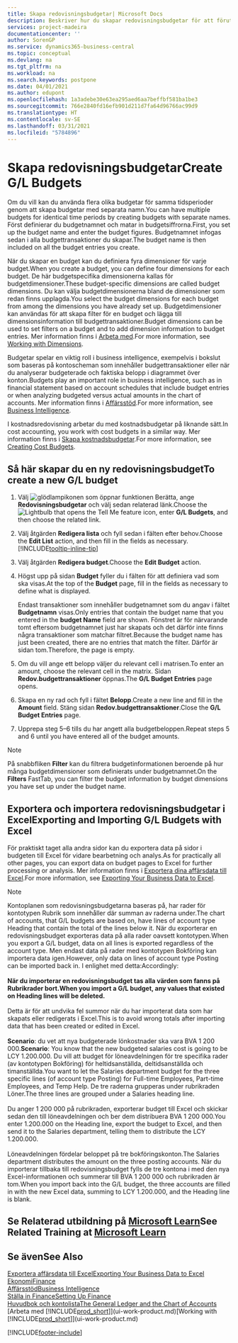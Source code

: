 ```yaml
---
title: Skapa redovisningsbudgetar| Microsoft Docs
description: Beskriver hur du skapar redovisningsbudgetar för att förutse olika ekonomiska aktiviteter och koppla dimensioner för affärssystemet.
services: project-madeira
documentationcenter: ''
author: SorenGP
ms.service: dynamics365-business-central
ms.topic: conceptual
ms.devlang: na
ms.tgt_pltfrm: na
ms.workload: na
ms.search.keywords: postpone
ms.date: 04/01/2021
ms.author: edupont
ms.openlocfilehash: 1a3adebe30e63ea295aed6aa7beffbf581ba1be3
ms.sourcegitcommit: 766e2840fd16efb901d211d7fa64d96766ac99d9
ms.translationtype: HT
ms.contentlocale: sv-SE
ms.lasthandoff: 03/31/2021
ms.locfileid: "5784896"
---
```

# <a name="create-gl-budgets"></a><span data-ttu-id="0b0af-103">Skapa redovisningsbudgetar</span><span class="sxs-lookup"><span data-stu-id="0b0af-103">Create G/L Budgets</span></span>
<span data-ttu-id="0b0af-104">Om du vill kan du använda flera olika budgetar för samma tidsperioder genom att skapa budgetar med separata namn.</span><span class="sxs-lookup"><span data-stu-id="0b0af-104">You can have multiple budgets for identical time periods by creating budgets with separate names.</span></span> <span data-ttu-id="0b0af-105">Först definierar du budgetnamnet och matar in budgetsiffrorna.</span><span class="sxs-lookup"><span data-stu-id="0b0af-105">First, you set up the budget name and enter the budget figures.</span></span> <span data-ttu-id="0b0af-106">Budgetnamnet infogas sedan i alla budgettransaktioner du skapar.</span><span class="sxs-lookup"><span data-stu-id="0b0af-106">The budget name is then included on all the budget entries you create.</span></span>  

<span data-ttu-id="0b0af-107">När du skapar en budget kan du definiera fyra dimensioner för varje budget.</span><span class="sxs-lookup"><span data-stu-id="0b0af-107">When you create a budget, you can define four dimensions for each budget.</span></span> <span data-ttu-id="0b0af-108">De här budgetspecifika dimensionerna kallas för budgetdimensioner.</span><span class="sxs-lookup"><span data-stu-id="0b0af-108">These budget-specific dimensions are called budget dimensions.</span></span> <span data-ttu-id="0b0af-109">Du kan välja budgetdimensionerna bland de dimensioner som redan finns upplagda.</span><span class="sxs-lookup"><span data-stu-id="0b0af-109">You select the budget dimensions for each budget from among the dimensions you have already set up.</span></span> <span data-ttu-id="0b0af-110">Budgetdimensioner kan användas för att skapa filter för en budget och lägga till dimensionsinformation till budgettransaktioner.</span><span class="sxs-lookup"><span data-stu-id="0b0af-110">Budget dimensions can be used to set filters on a budget and to add dimension information to budget entries.</span></span> <span data-ttu-id="0b0af-111">Mer information finns i [Arbeta med](finance-dimensions.md).</span><span class="sxs-lookup"><span data-stu-id="0b0af-111">For more information, see [Working with Dimensions](finance-dimensions.md).</span></span>

<span data-ttu-id="0b0af-112">Budgetar spelar en viktig roll i business intelligence, exempelvis i bokslut som baseras på kontoscheman som innehåller budgettransaktioner eller när du analyserar budgeterade och faktiska belopp i diagrammet över konton.</span><span class="sxs-lookup"><span data-stu-id="0b0af-112">Budgets play an important role in business intelligence, such as in financial statement based on account schedules that include budget entries or when analyzing budgeted versus actual amounts in the chart of accounts.</span></span> <span data-ttu-id="0b0af-113">Mer information finns i [Affärsstöd](bi.md).</span><span class="sxs-lookup"><span data-stu-id="0b0af-113">For more information, see [Business Intelligence](bi.md).</span></span>

<span data-ttu-id="0b0af-114">I kostnadsredovisning arbetar du med kostnadsbudgetar på liknande sätt.</span><span class="sxs-lookup"><span data-stu-id="0b0af-114">In cost accounting, you work with cost budgets in a similar way.</span></span> <span data-ttu-id="0b0af-115">Mer information finns i [Skapa kostnadsbudgetar](finance-create-cost-budgets.md).</span><span class="sxs-lookup"><span data-stu-id="0b0af-115">For more information, see [Creating Cost Budgets](finance-create-cost-budgets.md).</span></span>    

## <a name="to-create-a-new-gl-budget"></a><span data-ttu-id="0b0af-116">Så här skapar du en ny redovisningsbudget</span><span class="sxs-lookup"><span data-stu-id="0b0af-116">To create a new G/L budget</span></span>  
1. <span data-ttu-id="0b0af-117">Välj ![glödlampikonen som öppnar funktionen Berätta](media/ui-search/search_small.png "Berätta vad du vill göra"), ange **Redovisningsbudgetar** och välj sedan relaterad länk.</span><span class="sxs-lookup"><span data-stu-id="0b0af-117">Choose the ![Lightbulb that opens the Tell Me feature](media/ui-search/search_small.png "Tell me what you want to do") icon, enter **G/L Budgets**, and then choose the related link.</span></span>  
2. <span data-ttu-id="0b0af-118">Välj åtgärden **Redigera lista** och fyll sedan i fälten efter behov.</span><span class="sxs-lookup"><span data-stu-id="0b0af-118">Choose the **Edit List** action, and then fill in the fields as necessary.</span></span> [!INCLUDE[tooltip-inline-tip](includes/tooltip-inline-tip_md.md)]  
3. <span data-ttu-id="0b0af-119">Välj åtgärden **Redigera budget**.</span><span class="sxs-lookup"><span data-stu-id="0b0af-119">Choose the **Edit Budget** action.</span></span>
4. <span data-ttu-id="0b0af-120">Högst upp på sidan **Budget** fyller du i fälten för att definiera vad som ska visas.</span><span class="sxs-lookup"><span data-stu-id="0b0af-120">At the top of the **Budget** page, fill in the fields as necessary to define what is displayed.</span></span>  

    <span data-ttu-id="0b0af-121">Endast transaktioner som innehåller budgetnamnet som du angav i fältet **Budgetnamn** visas.</span><span class="sxs-lookup"><span data-stu-id="0b0af-121">Only entries that contain the budget name that you entered in the **budget Name** field are shown.</span></span> <span data-ttu-id="0b0af-122">Fönstret är för närvarande tomt eftersom budgetnamnet just har skapats och det därför inte finns några transaktioner som matchar filtret.</span><span class="sxs-lookup"><span data-stu-id="0b0af-122">Because the budget name has just been created, there are no entries that match the filter.</span></span> <span data-ttu-id="0b0af-123">Därför är sidan tom.</span><span class="sxs-lookup"><span data-stu-id="0b0af-123">Therefore, the page is empty.</span></span>  
5. <span data-ttu-id="0b0af-124">Om du vill ange ett belopp väljer du relevant cell i matrisen.</span><span class="sxs-lookup"><span data-stu-id="0b0af-124">To enter an amount, choose the relevant cell in the matrix.</span></span> <span data-ttu-id="0b0af-125">Sidan **Redov.budgettransaktioner** öppnas.</span><span class="sxs-lookup"><span data-stu-id="0b0af-125">The **G/L Budget Entries** page opens.</span></span>  
6. <span data-ttu-id="0b0af-126">Skapa en ny rad och fyll i fältet **Belopp**.</span><span class="sxs-lookup"><span data-stu-id="0b0af-126">Create a new line and fill in the **Amount** field.</span></span> <span data-ttu-id="0b0af-127">Stäng sidan **Redov.budgettransaktioner**.</span><span class="sxs-lookup"><span data-stu-id="0b0af-127">Close the **G/L Budget Entries** page.</span></span>  
7. <span data-ttu-id="0b0af-128">Upprepa steg 5–6 tills du har angett alla budgetbeloppen.</span><span class="sxs-lookup"><span data-stu-id="0b0af-128">Repeat steps 5 and 6 until you have entered all of the budget amounts.</span></span>  

> [!NOTE]  
>  <span data-ttu-id="0b0af-129">På snabbfliken **Filter** kan du filtrera budgetinformationen beroende på hur många budgetdimensioner som definierats under budgetnamnet.</span><span class="sxs-lookup"><span data-stu-id="0b0af-129">On the **Filters** FastTab, you can filter the budget information by budget dimensions you have set up under the budget name.</span></span>

## <a name="exporting-and-importing-gl-budgets-with-excel"></a><span data-ttu-id="0b0af-130">Exportera och importera redovisningsbudgetar i Excel</span><span class="sxs-lookup"><span data-stu-id="0b0af-130">Exporting and Importing G/L Budgets with Excel</span></span>
<span data-ttu-id="0b0af-131">För praktiskt taget alla andra sidor kan du exportera data på sidor i budgeten till Excel för vidare bearbetning och analys.</span><span class="sxs-lookup"><span data-stu-id="0b0af-131">As for practically all other pages, you can export data on budget pages to Excel for further processing or analysis.</span></span> <span data-ttu-id="0b0af-132">Mer information finns i [Exportera dina affärsdata till Excel](about-export-data.md).</span><span class="sxs-lookup"><span data-stu-id="0b0af-132">For more information, see [Exporting Your Business Data to Excel](about-export-data.md).</span></span>

> [!NOTE]
> <span data-ttu-id="0b0af-133">Kontoplanen som redovisningsbudgetarna baseras på, har rader för kontotypen Rubrik som innehåller där summan av raderna under.</span><span class="sxs-lookup"><span data-stu-id="0b0af-133">The chart of accounts, that G/L budgets are based on, have lines of account type Heading that contain the total of the lines below it.</span></span> <span data-ttu-id="0b0af-134">När du exporterar en redovisningsbudget exporteras data på alla rader oavsett kontotypen.</span><span class="sxs-lookup"><span data-stu-id="0b0af-134">When you export a G/L budget, data on all lines is exported regardless of the account type.</span></span> <span data-ttu-id="0b0af-135">Men endast data på rader med kontotypen Bokföring kan importera data igen.</span><span class="sxs-lookup"><span data-stu-id="0b0af-135">However, only data on lines of account type Posting can be imported back in.</span></span> <span data-ttu-id="0b0af-136">I enlighet med detta:</span><span class="sxs-lookup"><span data-stu-id="0b0af-136">Accordingly:</span></span> <br /><br /> <span data-ttu-id="0b0af-137">**När du importerar en redovisningsbudget tas alla värden som fanns på Rubrikrader bort.**</span><span class="sxs-lookup"><span data-stu-id="0b0af-137">**When you import a G/L budget, any values that existed on Heading lines will be deleted.**</span></span> <br /><br /> <span data-ttu-id="0b0af-138">Detta är för att undvika fel summor när du har importerat data som har skapats eller redigerats i Excel.</span><span class="sxs-lookup"><span data-stu-id="0b0af-138">This is to avoid wrong totals after importing data that has been created or edited in Excel.</span></span><br /><br /> <span data-ttu-id="0b0af-139">**Scenario**: du vet att nya budgeterade lönkostnader ska vara BVA 1 200 000.</span><span class="sxs-lookup"><span data-stu-id="0b0af-139">**Scenario**: You know that the new budgeted salaries cost is going to be LCY 1.200.000.</span></span> <span data-ttu-id="0b0af-140">Du vill att budget för löneavdelningen för tre specifika rader (av kontotypen Bokföring) för heltidsanställda, deltidsanställda och timanställda.</span><span class="sxs-lookup"><span data-stu-id="0b0af-140">You want to let the Salaries department budget for the three specific lines (of account type Posting) for Full-time Employees, Part-time Employees, and Temp Help.</span></span> <span data-ttu-id="0b0af-141">De tre raderna grupperas under rubrikraden Löner.</span><span class="sxs-lookup"><span data-stu-id="0b0af-141">The three lines are grouped under a Salaries heading line.</span></span><br /><br /><span data-ttu-id="0b0af-142">Du anger 1 200 000 på rubrikraden, exporterar budget till Excel och skickar sedan den till löneavdelningen och ber dem distribuera BVA 1 200 000.</span><span class="sxs-lookup"><span data-stu-id="0b0af-142">You enter 1.200.000 on the Heading line, export the budget to Excel, and then send it to the Salaries department, telling them to distribute the LCY 1.200.000.</span></span><br /><br /> <span data-ttu-id="0b0af-143">Löneavdelningen fördelar beloppet på tre bokföringskonton.</span><span class="sxs-lookup"><span data-stu-id="0b0af-143">The Salaries department distributes the amount on the three posting accounts.</span></span> <span data-ttu-id="0b0af-144">När du importerar tillbaka till redovisningsbudget fylls de tre kontona i med den nya Excel-informationen och summerar till BVA 1 200 000 och rubrikraden är tom.</span><span class="sxs-lookup"><span data-stu-id="0b0af-144">When you import back into the G/L budget, the three accounts are filled in with the new Excel data, summing to LCY 1.200.000, and the Heading line is blank.</span></span>

## <a name="see-related-training-at-microsoft-learn"></a><span data-ttu-id="0b0af-145">Se Relaterad utbildning på [Microsoft Learn](/learn/modules/budgets-exchange-rates-dynamics-365-business-central/index)</span><span class="sxs-lookup"><span data-stu-id="0b0af-145">See Related Training at [Microsoft Learn](/learn/modules/budgets-exchange-rates-dynamics-365-business-central/index)</span></span>

## <a name="see-also"></a><span data-ttu-id="0b0af-146">Se även</span><span class="sxs-lookup"><span data-stu-id="0b0af-146">See Also</span></span>
[<span data-ttu-id="0b0af-147">Exportera affärsdata till Excel</span><span class="sxs-lookup"><span data-stu-id="0b0af-147">Exporting Your Business Data to Excel</span></span>](about-export-data.md)  
[<span data-ttu-id="0b0af-148">Ekonomi</span><span class="sxs-lookup"><span data-stu-id="0b0af-148">Finance</span></span>](finance.md)  
[<span data-ttu-id="0b0af-149">Affärsstöd</span><span class="sxs-lookup"><span data-stu-id="0b0af-149">Business Intelligence</span></span>](bi.md)  
[<span data-ttu-id="0b0af-150">Ställa in Finance</span><span class="sxs-lookup"><span data-stu-id="0b0af-150">Setting Up Finance</span></span>](finance-setup-finance.md)  
[<span data-ttu-id="0b0af-151">Huvudbok och kontolista</span><span class="sxs-lookup"><span data-stu-id="0b0af-151">The General Ledger and the Chart of Accounts</span></span>](finance-general-ledger.md)  
<span data-ttu-id="0b0af-152">[Arbeta med [!INCLUDE[prod_short](includes/prod_short.md)]](ui-work-product.md)</span><span class="sxs-lookup"><span data-stu-id="0b0af-152">[Working with [!INCLUDE[prod_short](includes/prod_short.md)]](ui-work-product.md)</span></span>  


[!INCLUDE[footer-include](includes/footer-banner.md)]